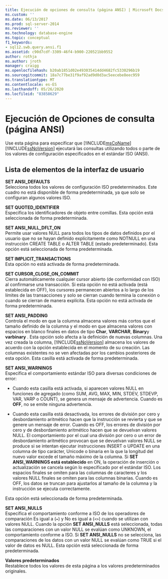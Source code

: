 ```yaml
---
title: Ejecución de opciones de consulta (página ANSI) | Microsoft Docs
ms.custom: ''
ms.date: 06/13/2017
ms.prod: sql-server-2014
ms.reviewer: ''
ms.technology: database-engine
ms.topic: conceptual
f1_keywords:
- sql12.swb.query.ansi.f1
ms.assetid: c90d7cdf-3309-46f4-b900-220521bb9552
author: rothja
ms.author: jroth
manager: craigg
ms.openlocfilehash: b20ab1851d02e493035414dd4682fc5330296b19
ms.sourcegitcommit: 18a7c77be31f9af92ad9d0d3ac5eecebe8eec959
ms.translationtype: MT
ms.contentlocale: es-ES
ms.lasthandoff: 05/26/2020
ms.locfileid: "83858629"
---
```

# <a name="query-options-execution-ansi-page"></a>Ejecución de Opciones de consulta (página ANSI)
  Use esta página para especificar que [!INCLUDE[msCoName](../includes/msconame-md.md)] [!INCLUDE[ssNoVersion](../includes/ssnoversion-md.md)] ejecutará las consultas utilizando todos o parte de los valores de configuración especificados en el estándar ISO (ANSI).  
  
## <a name="ui-element-list"></a>Lista de elementos de la interfaz de usuario  
 **SET ANSI_DEFAULTS**  
 Selecciona todos los valores de configuración ISO predeterminados. Este cuadro no está disponible de forma predeterminada, ya que solo se configuran algunos valores ISO.  
  
 **SET QUOTED_IDENTIFIER**  
 Especifica los identificadores de objeto entre comillas. Esta opción está seleccionada de forma predeterminada.  
  
 **SET ANSI_NULL_DFLT_ON**  
 Permite usar valores NULL para todos los tipos de datos definidos por el usuario que no se hayan definido explícitamente como NOTNULL en una instrucción CREATE TABLE o ALTER TABLE (estado predeterminado). Esta opción está seleccionada de forma predeterminada.  
  
 **SET IMPLICIT_TRANSACTIONS**  
 Esta opción no está activada de forma predeterminada.  
  
 **SET CURSOR_CLOSE_ON_COMMIT**  
 Cierra automáticamente cualquier cursor abierto (de conformidad con ISO) al confirmarse una transacción. Si esta opción no está activada (está establecida en OFF), los cursores permanecen abiertos a lo largo de los límites de las transacciones y solo se cierran cuando termina la conexión o cuando se cierran de manera explícita. Esta opción no está activada de forma predeterminada.  
  
 **SET ANSI_PADDING**  
 Controla el modo en que la columna almacena valores más cortos que el tamaño definido de la columna y el modo en que almacena valores con espacios en blanco finales en datos de tipo **Char**, **VARCHAR**, **Binary**y **varbinary** . Esta opción solo afecta a la definición de nuevas columnas. Una vez creada la columna, [!INCLUDE[ssNoVersion](../includes/ssnoversion-md.md)] almacena los valores de acuerdo con la opción establecida en el momento de su creación. Las columnas existentes no se ven afectadas por los cambios posteriores de esta opción. Esta casilla está activada de forma predeterminada.  
  
 **SET ANSI_WARNINGS**  
 Especifica el comportamiento estándar ISO para diversas condiciones de error:  
  
-   Cuando esta casilla está activada, si aparecen valores NULL en funciones de agregado (como SUM, AVG, MAX, MIN, STDEV, STDEVP, VAR, VARP o COUNT), se genera un mensaje de advertencia. Cuando es **OFF**, no se emite ninguna advertencia.  
  
-   Cuando esta casilla está desactivada, los errores de división por cero y desbordamiento aritmético hacen que la instrucción se revierta y que se genere un mensaje de error. Cuando es OFF, los errores de división por cero y de desbordamiento aritmético hacen que se devuelvan valores NULL. El comportamiento por el cual una división por cero o un error de desbordamiento aritmético provocan que se devuelvan valores NULL se produce si se intentan ejecutar instrucciones INSERT o UPDATE en una columna de tipo carácter, Unicode o binaria en la que la longitud del nuevo valor excede el tamaño máximo de la columna. Si **SET ANSI_WARNINGS está establecido** en ON, la operación de inserción o actualización se cancela según lo especificado por el estándar ISO. Los espacios finales se omiten para las columnas de caracteres y los valores NULL finales se omiten para las columnas binarias. Cuando es OFF, los datos se truncan para ajustarlos al tamaño de la columna y la instrucción se ejecuta correctamente.  
  
 Esta opción está seleccionada de forma predeterminada.  
  
 **SET ANSI_NULLS**  
 Especifica el comportamiento conforme a ISO de los operadores de comparación Es igual a (`=`) y No es igual a (`<>`) cuando se utilizan con valores NULL. Cuando la opción **SET ANSI_NULLS** está seleccionada, todas las comparaciones con un valor NULL se evalúan como UNKNOWN, el comportamiento conforme a ISO. Si **SET ANSI_NULLS** no se selecciona, las comparaciones de los datos con un valor NULL se evalúan como TRUE si el valor de datos es NULL. Esta opción está seleccionada de forma predeterminada.  
  
 **Valores predeterminados**  
 Restablece todos los valores de esta página a los valores predeterminados originales.  
  
  
